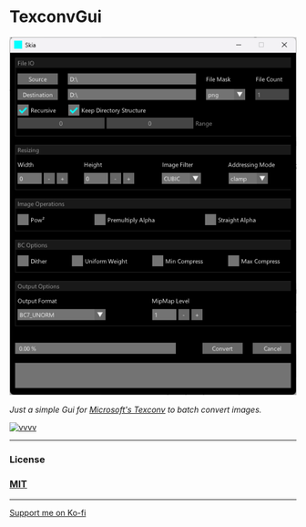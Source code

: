 # TexconvGui

<p align="center">
    <img src="https://raw.githubusercontent.com/bj-rn/texconvgui/master/screenshot.png" title="" alt="screenshot" width="521">
</p>


_Just a simple Gui for [Microsoft's Texconv](https://github.com/Microsoft/DirectXTex/wiki/Texconv) to batch convert images._


[![vvvv](https://img.shields.io/static/v1?label=MADE%20WITH&message=VVVV&color=191919&style=for-the-badge)](https://visualprogramming.net/)


---
### License

### [MIT](https://github.com/bj-rn/texconvgui/blob/master/LICENSE)
---
[Support me on Ko-fi](https://ko-fi.com/Q5Q61EQB8X)
